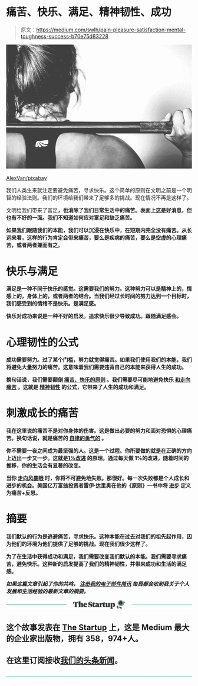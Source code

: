 # 痛苦、快乐、满足、精神韧性、成功

> 原文：<https://medium.com/swlh/pain-pleasure-satisfaction-mental-toughness-success-b70e75d83228>

![](img/67c682e346ff705cc074ae16476bd112.png)

[AlexVan/pixabay](https://pixabay.com/en/crossfit-sports-fitness-training-534615/)

我们人类生来就注定要避免痛苦，寻求快乐。这个简单的原则在文明之前是一个明智的经验法则。我们的环境给我们带来了足够多的挑战。现在情况不再是这样了。

文明给我们带来了富足[](https://ideavisionaction.com/personal-development/abundance-is-harming-us/)**，也消除了我们日常生活中的痛苦。表面上这是好消息，但也有不好的一面。我们不知道如何应对富足和缺乏痛苦。**

**如果我们跟随我们的本能，我们可以沉浸在快乐中，在短期内完全没有痛苦。从长远来看，这样的行为肯定会带来痛苦，要么是疾病的痛苦，要么是空虚的心理痛苦，或者两者兼而有之。**

# **快乐与满足**

**满足是一种不同于快乐的感觉。这需要我们的努力。这种努力可以是精神上的，情感上的，身体上的，或者两者的结合。当我们经过长时间的努力达到一个目标时，我们感受到的情绪不是快乐。是满足感。**

**快乐对成功来说是一种不好的启发。追求快乐很少导致成功。跟随满足感会。**

# **心理韧性的公式**

**成功需要努力。过了某个门槛，努力就觉得痛苦。如果我们使用我们的本能，我们将避免大量努力的痛苦。这意味着我们需要违背自己的本能来获得人生的成功。**

**换句话说，我们需要颠倒 [**痛苦、快乐的原则**](https://ideavisionaction.com/personal-development/the-principle-that-explains-all-human-behavior/) 。我们需要尽可能地避免快乐 [**和走向痛苦**](https://ideavisionaction.com/personal-development/love-the-pain/) 。这就是 [**精神韧性**](https://ideavisionaction.com/personal-development/your-definition-of-toughness-doesnt-serve-you/) 的公式，它带来了人生的成功和满足。**

# **刺激成长的痛苦**

**我在这里说的痛苦不是对你身体的伤害。这是做出必要的努力和面对恐惧的心理痛苦。换句话说，就是痛苦的 [**自律的**](https://ideavisionaction.com/personal-development/how-to-build-world-class-self-discipline-in-a-single-year/)[**勇气的**](https://ideavisionaction.com/personal-development/how-to-cultivate-world-class-courage-in-a-single-year/) 。**

**你不需要一夜之间成为最坚强的人。这是一个过程。你所要做的就是在正确的方向上迈出一步又一步。这就是[**1%改进**](https://ideavisionaction.com/personal-development/how-to-improve-your-life-38x-in-a-year/) 的原理。通过每天做 1%的改进，随着时间的推移，你的生活会有显著的改变。**

**当你 [**走向风暴眼**](https://ideavisionaction.com/personal-development/go-toward-the-eye-of-the-storm/) 时，你将不可避免地失败。那很好。每一次失败都是个人成长和进步的机会。美国亿万富翁投资者雷伊·达里奥在他的《原则》一书中将 [**进步**](https://ideavisionaction.com/personal-development/the-simple-formula-of-progress/) 定义为痛苦+反思。**

# **摘要**

**我们默认的行为是逃避痛苦，寻求快乐。这种本能在过去对我们的祖先起作用，因为他们的环境为他们提供了足够的挑战。现在我们很少这样了。**

**为了在生活中获得成功和满足，我们需要改变我们默认的本能。我们需要寻求痛苦，避免快乐。这种新的启发提高了我们的精神韧性，并带来成功和生活的满足感。**

*****如果这篇文章引起了你的共鸣，*** [***注册我的电子邮件简讯***](https://ideavisionaction.com/email-newsletter/) ***每周都会收到我关于个人发展和生活经验的最新文章的摘要。*****

**[![](img/308a8d84fb9b2fab43d66c117fcc4bb4.png)](https://medium.com/swlh)**

## **这个故事发表在 [The Startup](https://medium.com/swlh) 上，这是 Medium 最大的企业家出版物，拥有 358，974+人。**

## **在这里订阅接收[我们的头条新闻](http://growthsupply.com/the-startup-newsletter/)。**

**[![](img/b0164736ea17a63403e660de5dedf91a.png)](https://medium.com/swlh)**